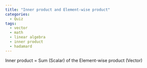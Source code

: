 ```yaml
---
title: "Inner product and Element-wise product"
categories:
  - Quiz
tags:
  - vector
  - math
  - linear algebra
  - inner product
  - hadamard
---
```


Inner product = Sum (Scalar) of the Element-wise product (Vector)